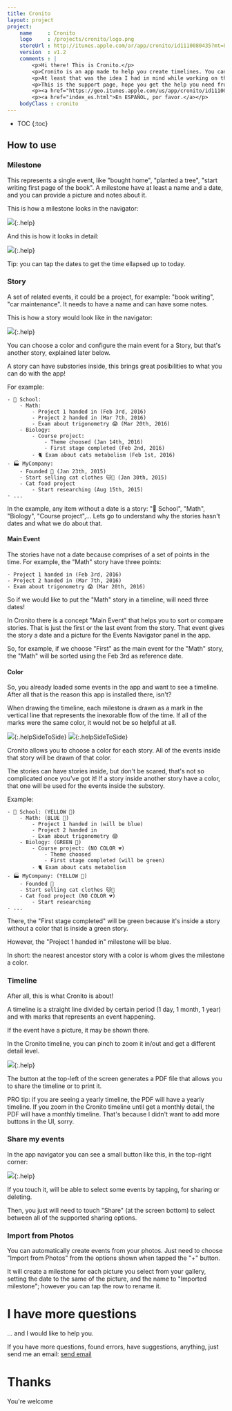 ```yaml
---
title: Cronito
layout: project
project:
    name     : Cronito
    logo     : /projects/cronito/logo.png
    storeUrl : http://itunes.apple.com/ar/app/cronito/id1110080435?mt=8
    version  : v1.2
    comments : |
        <p>Hi there! This is Cronito.</p>
        <p>Cronito is an app made to help you create timelines. You can get a timeline for your school project, for your childs growth, for your car maintenance, for anything you want.</p>
        <p>At least that was the idea I had in mind while working on the app!</p>
        <p>This is the support page, hope you get the help you need from there.</p>
        <p><a href="https://geo.itunes.apple.com/us/app/cronito/id1110080435?mt=8" style="display:inline-block;overflow:hidden;background:url(https://linkmaker.itunes.apple.com/images/badges/en-us/badge_appstore-lrg.svg) no-repeat;width:165px;height:40px;"></a></p>
        <p><a href="index_es.html">En ESPAÑOL, por favor.</a></p>
    bodyClass : cronito
---
```


* TOC
{:toc}


## How to use


### Milestone
This represents a single event, like "bought home", "planted a tree", "start writing first page of the book". A milestone have at least a name and a date, and you can provide a picture and notes about it.

This is how a milestone looks in the navigator:

![](milestoneSample2.jpg){:.help}

And this is how it looks in detail:

![](milestoneSample.jpg){:.help}

Tip: you can tap the dates to get the time ellapsed up to today.

### Story
A set of related events, it could be a project, for example: "book writing", "car maintenance". It needs to have a name and can have some notes.

This is how a story would look like in the navigator:

![](storySample.jpg){:.help}

You can choose a color and configure the main event for a Story, but that's another story, explained later below.

A story can have substories inside, this brings great posibilities to what you can do with the app!

For example:

    - 🏫 School:
        - Math:
            - Project 1 handed in (Feb 3rd, 2016)
            - Project 2 handed in (Mar 7th, 2016)
            - Exam about trigonometry 😱 (Mar 20th, 2016)
        - Biology:
            - Course project:
                - Theme choosed (Jan 14th, 2016)
                - First stage completed (Feb 2nd, 2016)
            - 🐈 Exam about cats metabolism (Feb 1st, 2016)
    - 🏭 MyCompany:
        - Founded 🎉 (Jan 23th, 2015)
        - Start selling cat clothes 🐱👚 (Jan 30th, 2015)
        - Cat food project
            - Start researching (Aug 15th, 2015)
    - ...

In the example, any item without a date is a story: "🏫 School", "Math", "Biology", "Course project",... Lets go to understand why the stories hasn't dates and what we do about that.

#### Main Event

The stories have not a date because comprises of a set of points in the time. For example, the "Math" story have three points:

    - Project 1 handed in (Feb 3rd, 2016)
    - Project 2 handed in (Mar 7th, 2016)
    - Exam about trigonometry 😱 (Mar 20th, 2016)

So if we would like to put the "Math" story in a timeline, will need three dates!

In Cronito there is a concept "Main Event" that helps you to sort or compare stories. That is just the first or the last event from the story. That event gives the story a date and a picture for the Events Navigator panel in the app.

So, for example, if we choose "First" as the main event for the "Math" story, the "Math" will be sorted using the Feb 3rd as reference date.


#### Color

So, you already loaded some events in the app and want to see a timeline. After all that is the reason this app is installed there, isn't?

When drawing the timeline, each milestone is drawn as a mark in the vertical line that represents the inexorable flow of the time. If all of the marks were the same color, it would not be so helpful at all.

![](colorGallery.jpg){:.helpSideToSide}
![](colorTimeline.jpg){:.helpSideToSide}

Cronito allows you to choose a color for each story. All of the events inside that story will be drawn of that color.

The stories can have stories inside, but don't be scared, that's not so complicated once you've got it! If a story inside another story have a color, that one will be used for the events inside the substory.

Example:

    - 🏫 School: (YELLOW 💛)
        - Math: (BLUE 💙)
            - Project 1 handed in (will be blue)
            - Project 2 handed in
            - Exam about trigonometry 😱
        - Biology: (GREEN 💚)
            - Course project: (NO COLOR 💔)
                - Theme choosed
                - First stage completed (will be green)
            - 🐈 Exam about cats metabolism
    - 🏭 MyCompany: (YELLOW 💛)
        - Founded 🎉
        - Start selling cat clothes 🐱👚
        - Cat food project (NO COLOR 💔)
            - Start researching
    - ...

There, the "First stage completed" will be green because it's inside a story without a color that is inside a green story.

However, the "Project 1 handed in" milestone will be blue.

In short: the nearest ancestor story with a color is whom gives the milestone a color.


### Timeline

After all, this is what Cronito is about!

A timeline is a straight line divided by certain period (1 day, 1 month, 1 year) and with marks that represents an event happening.

If the event have a picture, it may be shown there.

In the Cronito timeline, you can pinch to zoom it in/out and get a different detail level.

![](timeline.gif){:.help}

The button at the top-left of the screen generates a PDF file that allows you to share the timeline or to print it.

PRO tip: if you are seeing a yearly timeline, the PDF will have a yearly timeline. If you zoom in the Cronito timeline until get a monthly detail, the PDF will have a monthly timeline. That's because I didn't want to add more buttons in the UI, sorry.


### Share my events

In the app navigator you can see a small button like this, in the top-right corner:

![](shareButton.png){:.help}

If you touch it, will be able to select some events by tapping, for sharing or deleting.

Then, you just will need to touch "Share" (at the screen bottom) to select between all of the supported sharing options.


### Import from Photos

You can automatically create events from your photos. Just need to choose "Import from Photos" from the options shown when tapped the "+" button.

It will create a milestone for each picture you select from your gallery, setting the date to the same of the picture, and the name to "Imported milestone"; however you can tap the row to rename it.


# I have more questions

... and I would like to help you.

If you have more questions, found errors, have suggestions, anything, just send me an email: [send email](mailto:{{author.email}})


# Thanks

You're welcome